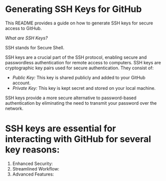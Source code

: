 # Generating SSH Keys for GitHub
This README provides a guide on how to generate SSH keys for secure access to GitHub.

*What are SSH Keys?*

SSH stands for Secure Shell.

SSH keys are a crucial part of the SSH protocol, enabling secure and passwordless authentication for remote access to computers.
SSH keys are cryptographic key pairs used for secure authentication. They consist of:

* *Public Key:* This key is shared publicly and added to your GitHub account.
* *Private Key:* This key is kept secret and stored on your local machine.

SSH keys provide a more secure alternative to password-based authentication by eliminating the need to transmit your password over the network.


# SSH keys are essential for interacting with GitHub for several key reasons:

1. Enhanced Security:
2. Streamlined Workflow:
3.  Advanced Features:

